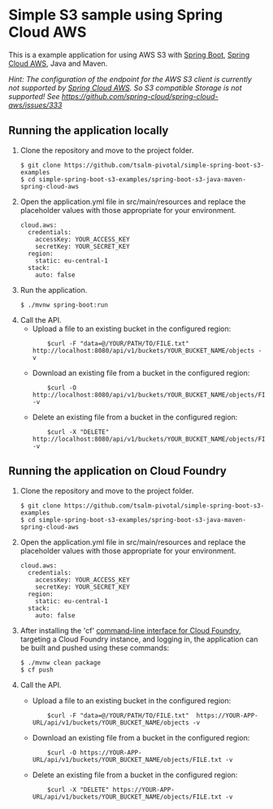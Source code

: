 Simple S3 sample using Spring Cloud AWS
============

This is a example application for using AWS S3 with [Spring Boot](http://projects.spring.io/spring-boot/),
[Spring Cloud AWS](https://cloud.spring.io/spring-cloud-aws/reference/html/), Java and Maven.

*Hint: The configuration of the endpoint for the AWS S3 client is currently not supported by 
[Spring Cloud AWS](https://cloud.spring.io/spring-cloud-aws/reference/html/). 
So S3 compatible Storage is not supported!
See https://github.com/spring-cloud/spring-cloud-aws/issues/333*

## Running the application locally
1. Clone the repository and move to the project folder.
    ```
    $ git clone https://github.com/tsalm-pivotal/simple-spring-boot-s3-examples
    $ cd simple-spring-boot-s3-examples/spring-boot-s3-java-maven-spring-cloud-aws
    ```
2. Open the application.yml file in src/main/resources and replace the placeholder values with those appropriate for your environment.
    ```
    cloud.aws:
      credentials:
        accessKey: YOUR_ACCESS_KEY
        secretKey: YOUR_SECRET_KEY
      region:
        static: eu-central-1
      stack:
        auto: false
    ```
3. Run the application.
    ```
    $ ./mvnw spring-boot:run
    ```
4. Call the API.
    - Upload a file to an existing bucket in the configured region:
        ```
            $curl -F "data=@/YOUR/PATH/TO/FILE.txt" http://localhost:8080/api/v1/buckets/YOUR_BUCKET_NAME/objects -v
        ```
    - Download an existing file from a bucket in the configured region:
        ```
            $curl -O http://localhost:8080/api/v1/buckets/YOUR_BUCKET_NAME/objects/FILE.txt -v
        ```
    - Delete an existing file from a bucket in the configured region:
        ```
            $curl -X "DELETE" http://localhost:8080/api/v1/buckets/YOUR_BUCKET_NAME/objects/FILE.txt -v
        ```

## Running the application on Cloud Foundry
1. Clone the repository and move to the project folder.
    ```
    $ git clone https://github.com/tsalm-pivotal/simple-spring-boot-s3-examples
    $ cd simple-spring-boot-s3-examples/spring-boot-s3-java-maven-spring-cloud-aws
    ```
2. Open the application.yml file in src/main/resources and replace the placeholder values with those appropriate for your environment.
    ```
    cloud.aws:
      credentials:
        accessKey: YOUR_ACCESS_KEY
        secretKey: YOUR_SECRET_KEY
      region:
        static: eu-central-1
      stack:
        auto: false
    ```
3. After installing the 'cf' [command-line interface for Cloud Foundry](http://docs.cloudfoundry.org/cf-cli/), targeting a Cloud Foundry instance, and logging in, the application can be built and pushed using these commands:

    ```
    $ ./mvnw clean package
    $ cf push
    ```
4. Call the API.
    - Upload a file to an existing bucket in the configured region:
        ```
            $curl -F "data=@/YOUR/PATH/TO/FILE.txt"  https://YOUR-APP-URL/api/v1/buckets/YOUR_BUCKET_NAME/objects -v
        ```
    - Download an existing file from a bucket in the configured region:
        ```
            $curl -O https://YOUR-APP-URL/api/v1/buckets/YOUR_BUCKET_NAME/objects/FILE.txt -v
        ```
    - Delete an existing file from a bucket in the configured region:
        ```
            $curl -X "DELETE" https://YOUR-APP-URL/api/v1/buckets/YOUR_BUCKET_NAME/objects/FILE.txt -v
        ```